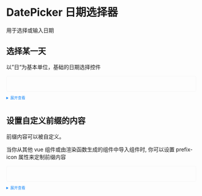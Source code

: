 <!--
 * @Descripttion: Spicy chicken
 * @Author: YuShu Xiao
 * @Date: 2023-02-12 12:52:07
 * @LastEditors: Huccct
 * @LastEditTime: 2023-02-13 11:55:23
-->
<script setup lang="ts">
  import Base from './base.vue'
  import PrefixIcon from './prefixIcon.vue'
</script>
<style>
  .example{
      border: 1px solid #f5f5f5;
      border-radius: 5px;
      padding: 20px;
  }

  details > summary:first-of-type {
      font-size: 10px;
      padding: 8px 0;
      cursor: pointer;
      color: #1989fa;
  }
</style>

# DatePicker 日期选择器

用于选择或输入日期

## 选择某一天

以”日“为基本单位，基础的日期选择控件

<div class=example>
  <Base/>
</div>
<details>
<summary>展开查看</summary>

```vue
<template>
  <tass-date-picker v-model="nowDate"></tass-date-picker>
</template>
<script setup lang="ts">
  import { ref } from 'vue';
  const nowDate = ref(new Date());
</script>
```

</details>

## 设置自定义前缀的内容

前缀内容可以被自定义。

当你从其他 vue 组件或由渲染函数生成的组件中导入组件时, 你可以设置 prefix-icon 属性来定制前缀内容

<div class=example>
  <PrefixIcon/>
</div>
<details>
<summary>展开查看</summary>

```vue
<template>
  <tass-date-picker v-model="nowDate"></tass-date-picker>
</template>
<script setup lang="ts">
  import { ref } from 'vue';
  const nowDate = ref(new Date());
</script>
```

</details>
